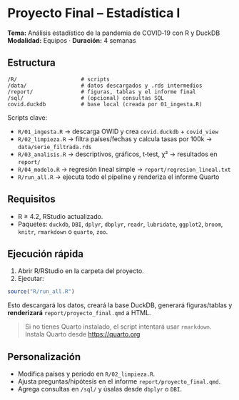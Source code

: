 

# Proyecto Final – Estadística I
**Tema:** Análisis estadístico de la pandemia de COVID‑19 con R y DuckDB  
**Modalidad:** Equipos · **Duración:** 4 semanas



## Estructura
```
/R/                    # scripts
/data/                 # datos descargados y .rds intermedios
/report/               # figuras, tablas y el informe final
/sql/                  # (opcional) consultas SQL
covid.duckdb           # base local (creada por 01_ingesta.R)
```
Scripts clave:
- `R/01_ingesta.R`  → descarga OWID y crea `covid.duckdb` + `covid_view`
- `R/02_limpieza.R` → filtra países/fechas y calcula tasas por 100k → `data/serie_filtrada.rds`
- `R/03_analisis.R` → descriptivos, gráficos, t‑test, χ² → resultados en `report/`
- `R/04_modelo.R`   → regresión lineal simple → `report/regresion_lineal.txt`
- `R/run_all.R`     → ejecuta todo el pipeline y renderiza el informe Quarto

## Requisitos
- R ≥ 4.2, RStudio actualizado.
- Paquetes: `duckdb`, `DBI`, `dplyr`, `dbplyr`, `readr`, `lubridate`, `ggplot2`, `broom`, `knitr`, `rmarkdown` o `quarto`, `zoo`.

## Ejecución rápida
1) Abrir R/RStudio en la carpeta del proyecto.  
2) Ejecutar:
```r
source("R/run_all.R")
```
Esto descargará los datos, creará la base DuckDB, generará figuras/tablas y **renderizará** `report/proyecto_final.qmd` a HTML.

> Si no tienes Quarto instalado, el script intentará usar `rmarkdown`. Instala Quarto desde https://quarto.org

## Personalización
- Modifica países y periodo en `R/02_limpieza.R`.
- Ajusta preguntas/hipótesis en el informe `report/proyecto_final.qmd`.
- Agrega consultas en `/sql/` y úsalas desde `dbplyr` o `DBI`.
